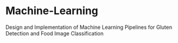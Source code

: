 # Machine-Learning
Design and Implementation of Machine Learning Pipelines for Gluten Detection and Food Image Classification
